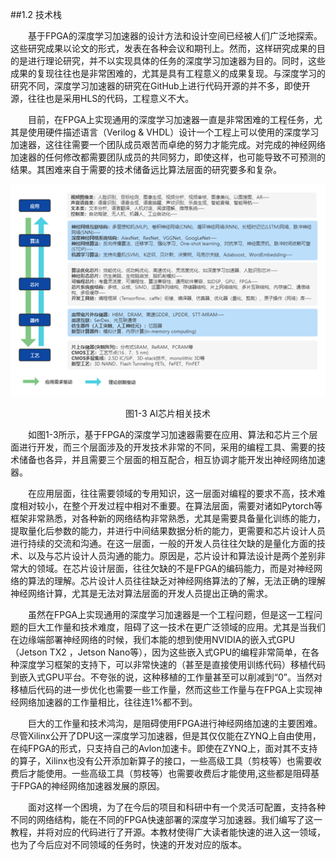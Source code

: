 ##1.2 技术栈

&emsp;&emsp;基于FPGA的深度学习加速器的设计方法和设计空间已经被人们广泛地探索。这些研究成果以论文的形式，发表在各种会议和期刊上。然而，这样研究成果的目的是进行理论研究，并不以实现具体的任务的深度学习加速器为目的。同时，这些成果的复现往往也是非常困难的，尤其是具有工程意义的成果复现。与深度学习的研究不同，深度学习加速器的研究在GitHub上进行代码开源的并不多，即使开源，往往也是采用HLS的代码，工程意义不大。

&emsp;&emsp;目前，在FPGA上实现通用的深度学习加速器一直是非常困难的工程任务，尤其是使用硬件描述语言（Verilog & VHDL）设计一个工程上可以使用的深度学习加速器，这往往需要一个团队成员艰苦而卓绝的努力才能完成。对完成的神经网络加速器的任何修改都需要团队成员的共同努力，即使这样，也可能导致不可预测的结果。其困难来自于需要的技术储备远比算法层面的研究要多和复杂。

![avatar](../image/imageOne/05.jpg)

<center><p class="pColor">图1-3 AI芯片相关技术</p></center>

&emsp;&emsp;如图1-3所示，基于FPGA的深度学习加速器需要在应用、算法和芯片三个层面进行开发，而三个层面涉及的开发技术非常的不同，采用的编程工具、需要的技术储备也各异，并且需要三个层面的相互配合，相互协调才能开发出神经网络加速器。

&emsp;&emsp;在应用层面，往往需要领域的专用知识，这一层面对编程的要求不高，技术难度相对较小，在整个开发过程中相对不重要。在算法层面，需要对诸如Pytorch等框架非常熟悉，对各种新的网络结构非常熟悉，尤其是需要具备量化训练的能力，提取量化后参数的能力，并进行中间结果数据分析的能力，更需要和芯片设计人员进行持续的交流和沟通。在这一层面，一般的开发人员往往欠缺的是量化方面的技术、以及与芯片设计人员沟通的能力。原因是，芯片设计和算法设计是两个差别非常大的领域。在芯片设计层面，往往欠缺的不是FPGA的编码能力，而是对神经网络的算法的理解。芯片设计人员往往缺乏对神经网络算法的了解，无法正确的理解神经网络计算，尤其是无法对算法层面的开发人员提出正确的需求。

&emsp;&emsp;虽然在FPGA上实现通用的深度学习加速器是一个工程问题，但是这一工程问题的巨大工作量和技术难度，阻碍了这一技术在更广泛领域的应用。尤其是当我们在边缘端部署神经网络的时候，我们本能的想到使用NVIDIA的嵌入式GPU（Jetson TX2 ，Jetson Nano等），因为这些嵌入式GPU的编程非常简单，在各种深度学习框架的支持下，可以非常快速的（甚至是直接使用训练代码）移植代码到嵌入式GPU平台。不夸张的说，这种移植的工作量甚至可以削减到“0”。当然对移植后代码的进一步优化也需要一些工作量，然而这些工作量与在FPGA上实现神经网络加速器的工作量相比，往往连1%都不到。

&emsp;&emsp;巨大的工作量和技术鸿沟，是阻碍使用FPGA进行神经网络加速的主要困难。尽管Xilinx公开了DPU这一深度学习加速器，但是其仅仅能在ZYNQ上自由使用，在纯FPGA的形式，只支持自己的Avlon加速卡。即使在ZYNQ上，面对其不支持的算子，Xilinx也没有公开添加新算子的接口，一些高级工具（剪枝等）也需要收费后才能使用。一些高级工具（剪枝等）也需要收费后才能使用,这些都是阻碍基于FPGA的神经网络加速器发展的原因。

&emsp;&emsp;面对这样一个困境，为了在今后的项目和科研中有一个灵活可配置，支持各种不同的网络结构，能在不同的FPGA快速部署的深度学习加速器。我们编写了这一教程，并将对应的代码进行了开源。本教材使得广大读者能快速的进入这一领域，也为了今后应对不同领域的任务时，快速的开发对应的版本。 

